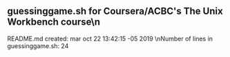 ## guessinggame.sh for Coursera/ACBC's The Unix Workbench course\n
README.md created: mar oct 22 13:42:15 -05 2019
\nNumber of lines in guessinggame.sh: 24
